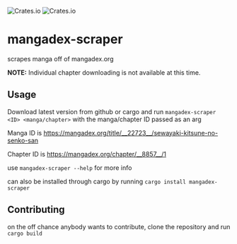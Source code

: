 ![Crates.io](https://img.shields.io/crates/v/mangadex-scraper.svg) ![Crates.io](https://img.shields.io/crates/l/mangadex-scraper.svg)
# mangadex-scraper
scrapes manga off of mangadex.org

__NOTE:__ Individual chapter downloading is not available at this time.

## Usage
Download latest version from github or cargo and run `mangadex-scraper <ID> <manga/chapter>` with the manga/chapter ID passed as an arg

Manga ID is https://mangadex.org/title/__22723__/sewayaki-kitsune-no-senko-san

Chapter ID is https://mangadex.org/chapter/__8857__/1

use `mangadex-scraper --help` for more info

can also be installed through cargo by running `cargo install mangadex-scraper` 

## Contributing
on the off chance anybody wants to contribute, clone the repository and run `cargo build`
